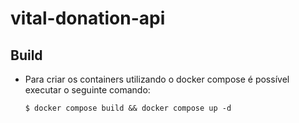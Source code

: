 # vital-donation-api
## Build
- Para criar os containers utilizando o docker compose é possível executar o seguinte comando:
  ```
  $ docker compose build && docker compose up -d
  ```